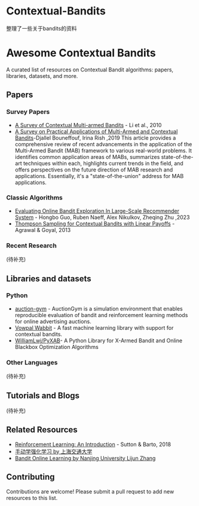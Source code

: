 # Contextual-Bandits
整理了一些关于bandits的资料
# Awesome Contextual Bandits

A curated list of resources on Contextual Bandit algorithms: papers, libraries, datasets, and more.

## Papers

### Survey Papers

*   [A Survey of Contextual Multi-armed Bandits](https://arxiv.org/pdf/1508.03326) - Li et al., 2010
*   [A Survey on Practical Applications of Multi-Armed and Contextual Bandits](https://arxiv.org/abs/1904.10040)-Djallel Bouneffouf, Irina Rish ,2019
   This article provides a comprehensive review of recent advancements in the application of the Multi-Armed Bandit (MAB) framework to various real-world problems. It identifies common application areas of MABs, summarizes state-of-the-art techniques within each, highlights current trends in the field, and offers perspectives on the future direction of MAB research and applications. Essentially, it's a "state-of-the-union" address for MAB applications.

  

### Classic Algorithms

*   [Evaluating Online Bandit Exploration In Large-Scale Recommender System](https://arxiv.org/abs/2304.02572) - Hongbo Guo, Ruben Naeff, Alex Nikulkov, Zheqing Zhu ,2023
*   [Thompson Sampling for Contextual Bandits with Linear Payoffs](https://arxiv.org/abs/1209.3352) - Agrawal & Goyal, 2013


### Recent Research

(待补充)

## Libraries and datasets

### Python

*   [auction-gym](https://github.com/amzn/auction-gym) - AuctionGym is a simulation environment that enables reproducible evaluation of bandit and reinforcement learning methods for online advertising auctions.
*   [Vowpal Wabbit](https://github.com/VowpalWabbit/vowpal_wabbit) - A fast machine learning library with support for contextual bandits.
*    [WilliamLwj/PyXAB](https://github.com/WilliamLwj/PyXAB)- A Python Library for X-Armed Bandit and Online Blackbox Optimization Algorithms

### Other Languages

(待补充)



## Tutorials and Blogs

(待补充)

## Related Resources

*   [Reinforcement Learning: An Introduction](http://incompleteideas.net/book/the-book-2nd.html) - Sutton & Barto, 2018
*   [手动学强化学习 by 上海交通大学](https://hrl.boyuai.com/chapter/1/%E5%88%9D%E6%8E%A2%E5%BC%BA%E5%8C%96%E5%AD%A6%E4%B9%A0)
*   [ Bandit Online Learning by Nanjing University Lijun Zhang](  https://ai.nju.edu.cn/zlj/Course/Theory_17_Lecture/BOL.pdf)

## Contributing

Contributions are welcome! Please submit a pull request to add new resources to this list.
